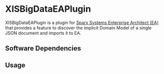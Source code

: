# XISBigDataEAPlugin
XISBigDataEAPlugin is a plugin for [Sparx Systems Enterprise Architect (EA)](http://www.sparxsystems.com.au/products/ea) that provides a feature to discover the implicit Domain Model of a single JSON document and imports it to EA.

## Software Dependencies
  
## Usage
